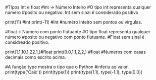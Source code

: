 #TIpos Int e float
#int -> Número Inteiro
#O tipo int representa qualquer número
#posito ou negativo. Int sem sinal é considerado positivo

print(11) #int
print(-11) #int 
#numéro inteiro sem pontos ou virgulas.

#float-> Número com ponto flutuante
#O tipo float representa qualquer número
#posito ou negativo com ponto flutuante.
#Float sem sinal é considreado positivo.

print(1.1,10.1,22.1,)#float
print(0.0,1,1,2,2,) #float 
#Numeros com casas decimais como escrito acima.

#A função type mostra o tipo que o Python
#inferiu ao valor.
print(type('Caio'))
print(type(1))
print(type(1.1), type(-1.1), type(0.0))

